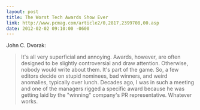 ```yaml
---
layout: post
title: The Worst Tech Awards Show Ever
link: http://www.pcmag.com/article2/0,2817,2399708,00.asp
date: 2012-02-02 09:10:00 -0600
---
```


John C. Dvorak:
> It's all very superficial and annoying. Awards, however, are often
> designed to be slightly controversial and draw attention. Otherwise,
> nobody would write about them. It's part of the game. So, a few
> editors decide on stupid nominees, bad winners, and weird anomalies,
> typically over lunch. Decades ago, I was in such a meeting and one of
> the managers rigged a specific award because he was getting laid by
> the "winning" company's PR representative. Whatever works.

